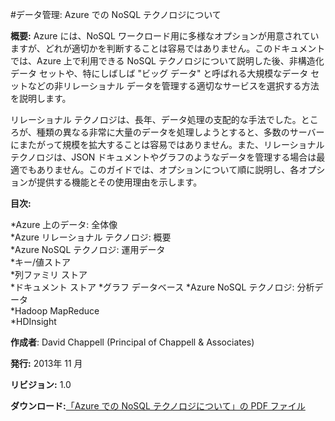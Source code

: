 <properties linkid="manage-hdinsight-understand-nosql" urlDisplayName="NoSQL のテクノロジを理解する" pageTitle="Azure での NoSQL テクノロジについて | Azure" metaKeywords="" description="ビッグ データ セットと JSON ドキュメント、またはグラフなど、リレーショナル データベースに適していないデータの管理に、HDInsight の NoSQL テクノロジがどのように役立つかを説明します。" umbracoNaviHide="0" disqusComments="1" editor="cgronlun" manager="paulettm" services="storage,hdinsight" documentationCenter="" title="データ管理: Azure での NoSQL テクノロジについて" authors="dchappell" />

#データ管理: Azure での NoSQL テクノロジについて

**概要:** Azure には、NoSQL ワークロード用に多様なオプションが用意されていますが、どれが適切かを判断することは容易ではありません。このドキュメントでは、Azure 上で利用できる NoSQL テクノロジについて説明した後、非構造化データ セットや、特にしばしば "ビッグ データ" と呼ばれる大規模なデータ セットなどの非リレーショナル データを管理する適切なサービスを選択する方法を説明します。

リレーショナル テクノロジは、長年、データ処理の支配的な手法でした。ところが、種類の異なる非常に大量のデータを処理しようとすると、多数のサーバーにまたがって規模を拡大することは容易ではありません。また、リレーショナル テクノロジは、JSON ドキュメントやグラフのようなデータを管理する場合は最適でもありません。このガイドでは、オプションについて順に説明し、各オプションが提供する機能とその使用理由を示します。

**目次:**

*Azure 上のデータ: 全体像	
*Azure リレーショナル テクノロジ: 概要	
*Azure NoSQL テクノロジ: 運用データ	
	*キー/値ストア	
	*列ファミリ ストア	
	*ドキュメント ストア	
	*グラフ データベース	
*Azure NoSQL テクノロジ: 分析データ	
	*Hadoop MapReduce	
	*HDInsight	

**作成者**: David Chappell (Principal of Chappell &amp; Associates)

**発行:** 2013年 11 月

**リビジョン:** 1.0

**ダウンロード:**<a href="http://go.microsoft.com/fwlink/p/?LinkId=330292" target="_blank">「Azure での NoSQL テクノロジについて」の PDF ファイル</a>


